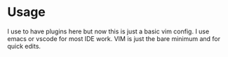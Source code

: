 # Usage

I use to have plugins here but now this is just a basic vim config. I use emacs or vscode for most IDE work.
VIM is just the bare minimum and for quick edits.
